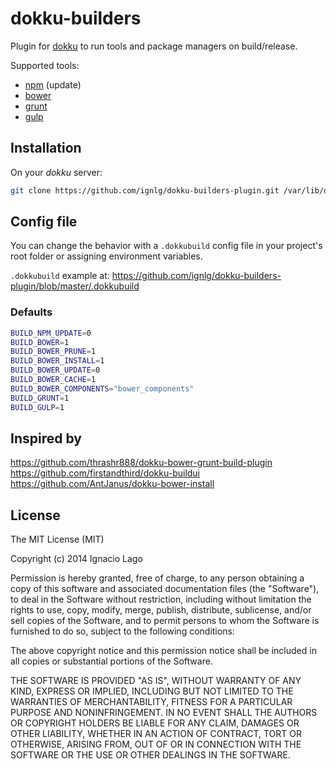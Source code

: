 # dokku-builders

Plugin for [dokku][dokku] to run tools and package managers on build/release.

Supported tools:
* [npm][npm] (update)
* [bower][bower]
* [grunt][grunt]
* [gulp][gulp]

## Installation

On your _dokku_ server:
```sh
git clone https://github.com/ignlg/dokku-builders-plugin.git /var/lib/dokku/plugins/dokku-builders
```

## Config file

You can change the behavior with a `.dokkubuild` config file in your project's root folder or assigning environment variables.

`.dokkubuild` example at: https://github.com/ignlg/dokku-builders-plugin/blob/master/.dokkubuild

### Defaults
```sh
BUILD_NPM_UPDATE=0
BUILD_BOWER=1
BUILD_BOWER_PRUNE=1
BUILD_BOWER_INSTALL=1
BUILD_BOWER_UPDATE=0
BUILD_BOWER_CACHE=1
BUILD_BOWER_COMPONENTS="bower_components"
BUILD_GRUNT=1
BUILD_GULP=1
```

## Inspired by
https://github.com/thrashr888/dokku-bower-grunt-build-plugin
https://github.com/firstandthird/dokku-buildui
https://github.com/AntJanus/dokku-bower-install

## License

The MIT License (MIT)

Copyright (c) 2014 Ignacio Lago

Permission is hereby granted, free of charge, to any person obtaining a copy
of this software and associated documentation files (the "Software"), to deal
in the Software without restriction, including without limitation the rights
to use, copy, modify, merge, publish, distribute, sublicense, and/or sell
copies of the Software, and to permit persons to whom the Software is
furnished to do so, subject to the following conditions:

The above copyright notice and this permission notice shall be included in
all copies or substantial portions of the Software.

THE SOFTWARE IS PROVIDED "AS IS", WITHOUT WARRANTY OF ANY KIND, EXPRESS OR
IMPLIED, INCLUDING BUT NOT LIMITED TO THE WARRANTIES OF MERCHANTABILITY,
FITNESS FOR A PARTICULAR PURPOSE AND NONINFRINGEMENT. IN NO EVENT SHALL THE
AUTHORS OR COPYRIGHT HOLDERS BE LIABLE FOR ANY CLAIM, DAMAGES OR OTHER
LIABILITY, WHETHER IN AN ACTION OF CONTRACT, TORT OR OTHERWISE, ARISING FROM,
OUT OF OR IN CONNECTION WITH THE SOFTWARE OR THE USE OR OTHER DEALINGS IN THE
SOFTWARE.

[dokku]: https://github.com/progrium/dokku
[npm]: https://www.npmjs.org/
[bower]: http://bower.io/
[grunt]: http://gruntjs.com/
[gulp]: http://gulpjs.com/